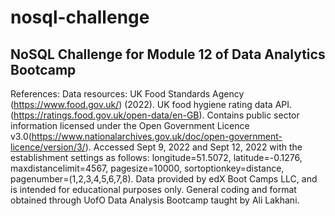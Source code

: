 # nosql-challenge
NoSQL Challenge for Module 12 of Data Analytics Bootcamp
-------------------------------------------------------------------------------------
References:
Data resources: UK Food Standards Agency (https://www.food.gov.uk/) (2022). UK food hygiene rating data API.(https://ratings.food.gov.uk/open-data/en-GB). Contains public sector information licensed under the Open Government Licence v3.0(https://www.nationalarchives.gov.uk/doc/open-government-licence/version/3/).
Accessed Sept 9, 2022 and Sept 12, 2022 with the establishment settings as follows: longitude=51.5072, latitude=-0.1276, maxdistancelimit=4567, pagesize=10000, sortoptionkey=distance, pagenumber=(1,2,3,4,5,6,7,8).
Data provided by edX Boot Camps LLC, and is intended for educational purposes only.
General coding and format obtained through UofO Data Analysis Bootcamp taught by Ali Lakhani.
